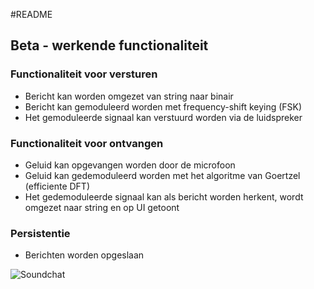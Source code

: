 #README

## Beta - werkende functionaliteit

### Functionaliteit voor versturen

- Bericht kan worden omgezet van string naar binair
- Bericht kan gemoduleerd worden met frequency-shift keying (FSK)
- Het gemoduleerde signaal kan verstuurd worden via de luidspreker

### Functionaliteit voor ontvangen

- Geluid kan opgevangen worden door de microfoon
- Geluid kan gedemoduleerd worden met het algoritme van Goertzel (efficiente DFT)
- Het gedemoduleerde signaal kan als bericht worden herkent, wordt omgezet naar string en op UI getoont

### Persistentie

- Berichten worden opgeslaan


![Soundchat](http://f.cl.ly/items/3921343b2m271j1X0V01/Schermafbeelding%202014-04-25%20om%2013.29.59.png)
